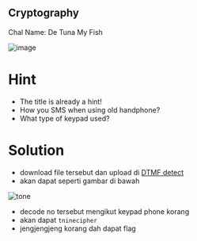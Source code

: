 ## Cryptography
Chal Name: De Tuna My Fish

![image](https://user-images.githubusercontent.com/23289982/209100424-cfcacb43-921b-4532-97b5-0d7abdf7789c.png)

# Hint
* The title is already a hint!
* How you SMS when using old handphone?
* What type of keypad used?

# Solution
* download file tersebut dan upload di [DTMF detect](https://unframework.github.io/dtmf-detect/)
* akan dapat seperti gambar di bawah

![tone](https://user-images.githubusercontent.com/23289982/209102625-26555959-ede0-48ff-82c7-1f725995ae76.png)

* decode no tersebut mengikut keypad phone korang
* akan dapat `tninecipher`
* jengjengjeng korang dah dapat flag
